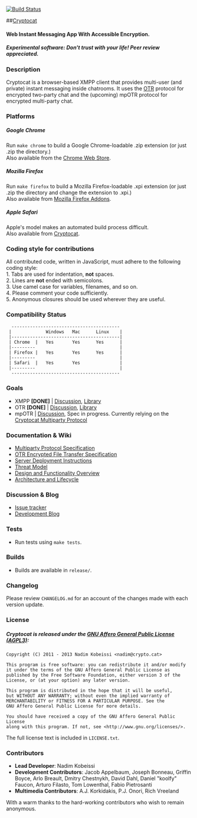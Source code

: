 [![Build Status](https://secure.travis-ci.org/cryptocat/cryptocat.png?branch=master)](http://travis-ci.org/cryptocat/cryptocat)

##[Cryptocat](https://crypto.cat)
#### Web Instant Messaging App With Accessible Encryption.
##### Experimental software: Don't trust with your life! Peer review appreciated.

### Description
Cryptocat is a browser-based XMPP client that provides multi-user (and private) instant messaging inside chatrooms. It uses the [OTR](http://www.cypherpunks.ca/otr/) protocol for encrypted two-party chat and the (upcoming) mpOTR protocol for encrypted multi-party chat.  

### Platforms
##### Google Chrome
Run `make chrome` to build a Google Chrome-loadable .zip extension (or just .zip the directory.)  
Also available from the [Chrome Web Store](https://chrome.google.com/webstore/detail/cryptocat/gonbigodpnfghidmnphnadhepmbabhij).  
##### Mozilla Firefox
Run `make firefox` to build a Mozilla Firefox-loadable .xpi extension (or just .zip the directory and change the extension to .xpi.)  
Also available from [Mozilla Firefox Addons](https://addons.mozilla.org/en-US/firefox/addon/cryptocat/).  
##### Apple Safari
Apple's model makes an automated build process difficult.  
Also available from [Cryptocat](https://crypto.cat/get/cryptocat.safariextz).

### Coding style for contributions
All contributed code, written in JavaScript, must adhere to the following coding style:  
	1. Tabs are used for indentation, **not** spaces.  
	2. Lines are **not** ended with semicolons.  
	3. Use camel case for variables, filenames, and so on.  
	4. Please comment your code sufficiently.  
	5. Anonymous closures should be used wherever they are useful.  

### Compatibility Status
```
  -----------------------------------------
 |             Windows   Mac      Linux    |
 |-----------------------------------------|
 | Chrome  |   Yes       Yes      Yes      |
 |---------                                |
 | Firefox |   Yes       Yes      Yes      |
 |---------                                |
 | Safari  |   Yes       Yes               |
 |---------                                |
  -----------------------------------------
```  

### Goals
* XMPP **[DONE]** | [Discussion](https://github.com/cryptocat/cryptocat/issues/83), [Library](http://strophe.im)
* OTR **[DONE]** | [Discussion](https://github.com/cryptocat/cryptocat/issues/84), [Library](https://github.com/arlolra/otr)
* mpOTR | [Discussion](https://github.com/cryptocat/cryptocat/issues/82), Spec in progress. Currently relying on the [Cryptocat Multiparty Protocol](https://github.com/cryptocat/cryptocat/wiki/Multiparty-Protocol-Specification)  

### Documentation & Wiki
* [Multiparty Protocol Specification](https://github.com/cryptocat/cryptocat/wiki/Multiparty-Protocol-Specification)  
* [OTR Encrypted File Transfer Specification](https://github.com/cryptocat/cryptocat/wiki/OTR-Encrypted-File-Transfer-Specification)  
* [Server Deployment Instructions](https://github.com/cryptocat/cryptocat/wiki/Server-Deployment-Instructions)  
* [Threat Model](https://github.com/cryptocat/cryptocat/wiki/Threat-Model)  
* [Design and Functionality Overview](https://github.com/cryptocat/cryptocat/wiki/Design-and-Functionality)  
* [Architecture and Lifecycle](https://project.crypto.cat/documents/a&l.pdf)  

### Discussion & Blog
* [Issue tracker](https://github.com/cryptocat/cryptocat/issues)
* [Development Blog](https://blog.crypto.cat)  

### Tests
* Run tests using `make tests`.

### Builds
* Builds are available in `release/`.  

### Changelog
Please review `CHANGELOG.md` for an account of the changes made with each version update.  

### License
##### Cryptocat is released under the [GNU Affero General Public License (AGPL3)](https://www.gnu.org/licenses/agpl-3.0.html):  
```
Copyright (C) 2011 - 2013 Nadim Kobeissi <nadim@crypto.cat>  

This program is free software: you can redistribute it and/or modify
it under the terms of the GNU Affero General Public License as
published by the Free Software Foundation, either version 3 of the
License, or (at your option) any later version.  

This program is distributed in the hope that it will be useful,
but WITHOUT ANY WARRANTY; without even the implied warranty of
MERCHANTABILITY or FITNESS FOR A PARTICULAR PURPOSE. See the
GNU Affero General Public License for more details.  

You should have received a copy of the GNU Affero General Public License
along with this program. If not, see <http://www.gnu.org/licenses/>.
```  

The full license text is included in `LICENSE.txt`.  


### Contributors
* **Lead Developer**: Nadim Kobeissi  
* **Development Contributors**: Jacob Appelbaum, Joseph Bonneau, Griffin Boyce, Arlo Breault, Dmitry Chestnykh, David Dahl, Daniel "koolfy" Faucon, Arturo Filasto, Tom Lowenthal, Fabio Pietrosanti  
* **Multimedia Contributors**: A.J. Korkidakis, P.J. Onori, Rich Vreeland  
  
With a warm thanks to the hard-working contributors who wish to remain anonymous.
